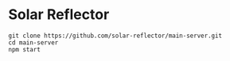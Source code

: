 # Solar Reflector

```
git clone https://github.com/solar-reflector/main-server.git
cd main-server
npm start
```
